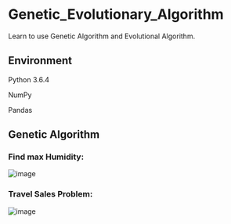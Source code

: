 # Genetic_Evolutionary_Algorithm
Learn to use Genetic Algorithm and Evolutional Algorithm.

## Environment 
Python 3.6.4

NumPy

Pandas

## Genetic Algorithm
### Find max Humidity:
![image](https://github.com/dxc33linger/Genetic_Evolutionary_Algorithm/image/humidity.png)

### Travel Sales Problem:
![image](https://github.com/dxc33linger/Genetic_Evolutionary_Algorithm/image/TSP.png)
      
